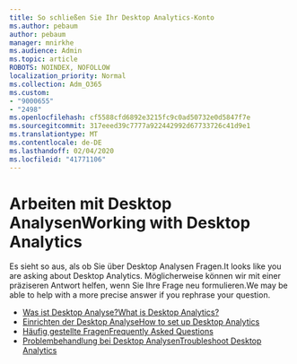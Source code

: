 ```yaml
---
title: So schließen Sie Ihr Desktop Analytics-Konto
ms.author: pebaum
author: pebaum
manager: mnirkhe
ms.audience: Admin
ms.topic: article
ROBOTS: NOINDEX, NOFOLLOW
localization_priority: Normal
ms.collection: Adm_O365
ms.custom:
- "9000655"
- "2498"
ms.openlocfilehash: cf5588cfd6892e3215fc9c0ad50732e0d5847f7e
ms.sourcegitcommit: 317eeed39c7777a922442992d67733726c41d9e1
ms.translationtype: MT
ms.contentlocale: de-DE
ms.lasthandoff: 02/04/2020
ms.locfileid: "41771106"
---
```

# <a name="working-with-desktop-analytics"></a><span data-ttu-id="616c7-102">Arbeiten mit Desktop Analysen</span><span class="sxs-lookup"><span data-stu-id="616c7-102">Working with Desktop Analytics</span></span>

<span data-ttu-id="616c7-103">Es sieht so aus, als ob Sie über Desktop Analysen Fragen.</span><span class="sxs-lookup"><span data-stu-id="616c7-103">It looks like you are asking about Desktop Analytics.</span></span> <span data-ttu-id="616c7-104">Möglicherweise können wir mit einer präziseren Antwort helfen, wenn Sie Ihre Frage neu formulieren.</span><span class="sxs-lookup"><span data-stu-id="616c7-104">We may be able to help with a more precise answer if you rephrase your question.</span></span>

- [<span data-ttu-id="616c7-105">Was ist Desktop Analyse?</span><span class="sxs-lookup"><span data-stu-id="616c7-105">What is Desktop Analytics?</span></span>](https://docs.microsoft.com/configmgr/desktop-analytics/overview)
- [<span data-ttu-id="616c7-106">Einrichten der Desktop Analyse</span><span class="sxs-lookup"><span data-stu-id="616c7-106">How to set up Desktop Analytics</span></span>](https://docs.microsoft.com/configmgr/desktop-analytics/set-up)
- [<span data-ttu-id="616c7-107">Häufig gestellte Fragen</span><span class="sxs-lookup"><span data-stu-id="616c7-107">Frequently Asked Questions</span></span>](https://docs.microsoft.com/configmgr/desktop-analytics/faq)
- [<span data-ttu-id="616c7-108">Problembehandlung bei Desktop Analysen</span><span class="sxs-lookup"><span data-stu-id="616c7-108">Troubleshoot Desktop Analytics</span></span>](https://docs.microsoft.com/configmgr/desktop-analytics/troubleshooting)